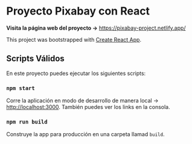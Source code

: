 # Proyecto Pixabay con React

**Visita la página web del proyecto ->** https://pixabay-project.netlify.app/

This project was bootstrapped with [Create React App](https://github.com/facebook/create-react-app).

## Scripts Válidos

En este proyecto puedes ejecutar los siguientes scripts:

### `npm start`

Corre la aplicación en modo de desarrollo de manera local -> [http://localhost:3000](http://localhost:3000).
También puedes ver los links en la consola.

### `npm run build`

Construye la app para producción en una carpeta llamad `build`.